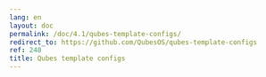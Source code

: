 ```yaml
---
lang: en
layout: doc
permalink: /doc/4.1/qubes-template-configs/
redirect_to: https://github.com/QubesOS/qubes-template-configs
ref: 248
title: Qubes template configs
---
```

